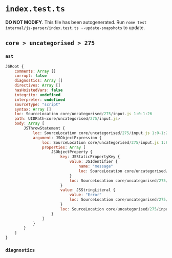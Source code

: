 # `index.test.ts`

**DO NOT MODIFY**. This file has been autogenerated. Run `rome test internal/js-parser/index.test.ts --update-snapshots` to update.

## `core > uncategorised > 275`

### `ast`

```javascript
JSRoot {
	comments: Array []
	corrupt: false
	diagnostics: Array []
	directives: Array []
	hasHoistedVars: false
	integrity: undefined
	interpreter: undefined
	sourceType: "script"
	syntax: Array []
	loc: SourceLocation core/uncategorised/275/input.js 1:0-1:26
	path: UIDPath<core/uncategorised/275/input.js>
	body: Array [
		JSThrowStatement {
			loc: SourceLocation core/uncategorised/275/input.js 1:0-1:26
			argument: JSObjectExpression {
				loc: SourceLocation core/uncategorised/275/input.js 1:6-1:26
				properties: Array [
					JSObjectProperty {
						key: JSStaticPropertyKey {
							value: JSIdentifier {
								name: "message"
								loc: SourceLocation core/uncategorised/275/input.js 1:8-1:15 (message)
							}
							loc: SourceLocation core/uncategorised/275/input.js 1:8-1:15
						}
						value: JSStringLiteral {
							value: "Error"
							loc: SourceLocation core/uncategorised/275/input.js 1:17-1:24
						}
						loc: SourceLocation core/uncategorised/275/input.js 1:8-1:24
					}
				]
			}
		}
	]
}
```

### `diagnostics`

```

```
